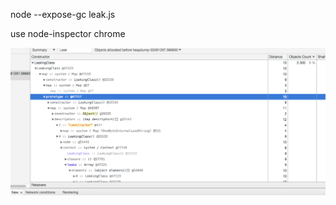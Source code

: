 node --expose-gc leak.js

use node-inspector chrome

![Alt text](./dump3.png?raw=true "Leaky Class")
